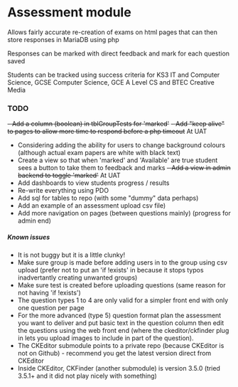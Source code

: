 # Assessment module

Allows fairly accurate re-creation of exams on html pages that can 
then store responses in MariaDB using php

Responses can be marked with direct feedback and mark for each 
question saved

Students can be tracked using success criteria for KS3 IT and Computer Science, GCSE Computer Science, GCE A Level CS and BTEC Creative Media

### TODO

~~- Add a column (boolean) in tblGroupTests for 'marked'~~
~~- Add "keep alive" to pages to allow more time to respond before a php timeout~~ At UAT
- Considering adding the ability for users to change background colours (although actual exam papers are white with black text)
- Create a view so that when 'marked' and 'Available' are true student 
sees a button to take them to feedback and marks
~~- Add a view in admin backend to toggle 'marked'~~ At UAT
- Add dashboards to view students progress / results
- Re-write everything using PDO
- Add sql for tables to repo (with some "dummy" data perhaps)
- Add an example of an assessment upload csv file)
- Add more navigation on pages (between questions mainly) (progress for admin end)

##### Known issues

- It is not buggy but it is a little clunky!
- Make sure group is made before adding users in to the group using csv upload (prefer not to put an 'if !exists' in because it stops typos inadvertantly creating unwanted groups)
- Make sure test is created before uploading questions (same reason for not having 'if !exists')
- The question types 1 to 4 are only valid for a simpler front end with only one question per page
- For the more advanced (type 5) question format plan the assessment you want to deliver and put basic text in the question column then edit the questions using the web front end (where the ckeditor/ckfinder plug in lets you upload images to include in part of the question).
- The CKEditor submodule points to a private repo (because CKEditor is not on Github) - recommend you get the latest version direct from CKEditor
- Inside CKEditor, CKFinder (another submodule) is version 3.5.0 (tried 3.5.1+ and it did not play nicely with something)
